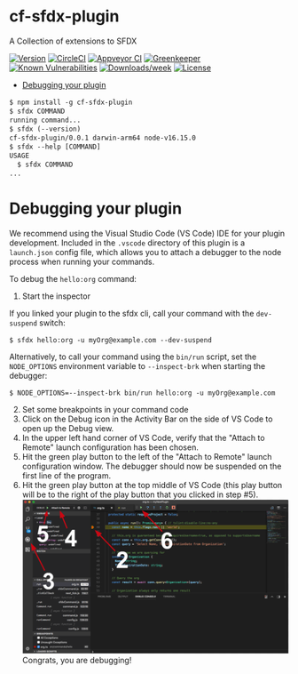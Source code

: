 cf-sfdx-plugin
==============

A Collection of extensions to SFDX

[![Version](https://img.shields.io/npm/v/cf-sfdx-plugin.svg)](https://npmjs.org/package/cf-sfdx-plugin)
[![CircleCI](https://circleci.com/gh/codefriar/cf-sfdx-plugin/tree/master.svg?style=shield)](https://circleci.com/gh/codefriar/cf-sfdx-plugin/tree/master)
[![Appveyor CI](https://ci.appveyor.com/api/projects/status/github/codefriar/cf-sfdx-plugin?branch=master&svg=true)](https://ci.appveyor.com/project/heroku/cf-sfdx-plugin/branch/master)
[![Greenkeeper](https://badges.greenkeeper.io/codefriar/cf-sfdx-plugin.svg)](https://greenkeeper.io/)
[![Known Vulnerabilities](https://snyk.io/test/github/codefriar/cf-sfdx-plugin/badge.svg)](https://snyk.io/test/github/codefriar/cf-sfdx-plugin)
[![Downloads/week](https://img.shields.io/npm/dw/cf-sfdx-plugin.svg)](https://npmjs.org/package/cf-sfdx-plugin)
[![License](https://img.shields.io/npm/l/cf-sfdx-plugin.svg)](https://github.com/codefriar/cf-sfdx-plugin/blob/master/package.json)

<!-- toc -->
* [Debugging your plugin](#debugging-your-plugin)
<!-- tocstop -->
<!-- install -->
<!-- usage -->
```sh-session
$ npm install -g cf-sfdx-plugin
$ sfdx COMMAND
running command...
$ sfdx (--version)
cf-sfdx-plugin/0.0.1 darwin-arm64 node-v16.15.0
$ sfdx --help [COMMAND]
USAGE
  $ sfdx COMMAND
...
```
<!-- usagestop -->
<!-- commands -->

<!-- commandsstop -->
<!-- debugging-your-plugin -->
# Debugging your plugin
We recommend using the Visual Studio Code (VS Code) IDE for your plugin development. Included in the `.vscode` directory of this plugin is a `launch.json` config file, which allows you to attach a debugger to the node process when running your commands.

To debug the `hello:org` command: 
1. Start the inspector
  
If you linked your plugin to the sfdx cli, call your command with the `dev-suspend` switch: 
```sh-session
$ sfdx hello:org -u myOrg@example.com --dev-suspend
```
  
Alternatively, to call your command using the `bin/run` script, set the `NODE_OPTIONS` environment variable to `--inspect-brk` when starting the debugger:
```sh-session
$ NODE_OPTIONS=--inspect-brk bin/run hello:org -u myOrg@example.com
```

2. Set some breakpoints in your command code
3. Click on the Debug icon in the Activity Bar on the side of VS Code to open up the Debug view.
4. In the upper left hand corner of VS Code, verify that the "Attach to Remote" launch configuration has been chosen.
5. Hit the green play button to the left of the "Attach to Remote" launch configuration window. The debugger should now be suspended on the first line of the program. 
6. Hit the green play button at the top middle of VS Code (this play button will be to the right of the play button that you clicked in step #5).
<br><img src=".images/vscodeScreenshot.png" width="480" height="278"><br>
Congrats, you are debugging!
